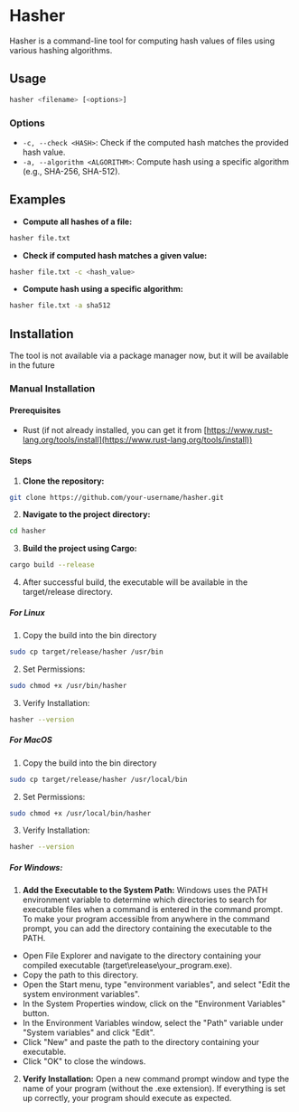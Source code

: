 # Hasher

Hasher is a command-line tool for computing hash values of files using various hashing algorithms.

## Usage

```bash
hasher <filename> [<options>]
```

### Options

- `-c, --check <HASH>`: Check if the computed hash matches the provided hash value.
- `-a, --algorithm <ALGORITHM>`: Compute hash using a specific algorithm (e.g., SHA-256, SHA-512).

## Examples

- **Compute all hashes of a file:**

```bash
hasher file.txt
```

- **Check if computed hash matches a given value:**

```bash
hasher file.txt -c <hash_value>
```

- **Compute hash using a specific algorithm:**

```bash
hasher file.txt -a sha512
```

## Installation

The tool is not available via a package manager now, but it will be available in the future

### Manual Installation

#### Prerequisites

- Rust (if not already installed, you can get it from [https://www.rust-lang.org/tools/install](https://www.rust-lang.org/tools/install))

#### Steps

1. **Clone the repository:**

```bash
git clone https://github.com/your-username/hasher.git
```

2. **Navigate to the project directory:**

```bash
cd hasher
```

3. **Build the project using Cargo:**

```bash
cargo build --release
```

4. After successful build, the executable will be available in the target/release directory.

##### For Linux

1. Copy the build into the bin directory

```bash
sudo cp target/release/hasher /usr/bin
```

2. Set Permissions:

```bash
sudo chmod +x /usr/bin/hasher
```

3. Verify Installation:

```bash
hasher --version
```

##### For MacOS

1. Copy the build into the bin directory

```bash
sudo cp target/release/hasher /usr/local/bin
```

2. Set Permissions:

```bash
sudo chmod +x /usr/local/bin/hasher
```

3. Verify Installation:

```bash
hasher --version
```

##### For Windows:

1. **Add the Executable to the System Path:** Windows uses the PATH environment variable to determine which directories to search for executable files when a command is entered in the command prompt. To make your program accessible from anywhere in the command prompt, you can add the directory containing the executable to the PATH.

- Open File Explorer and navigate to the directory containing your compiled executable (target\release\your_program.exe).
- Copy the path to this directory.
- Open the Start menu, type "environment variables", and select "Edit the system environment variables".
- In the System Properties window, click on the "Environment Variables" button.
- In the Environment Variables window, select the "Path" variable under "System variables" and click "Edit".
- Click "New" and paste the path to the directory containing your executable.
- Click "OK" to close the windows.

2. **Verify Installation:** Open a new command prompt window and type the name of your program (without the .exe extension). If everything is set up correctly, your program should execute as expected.
